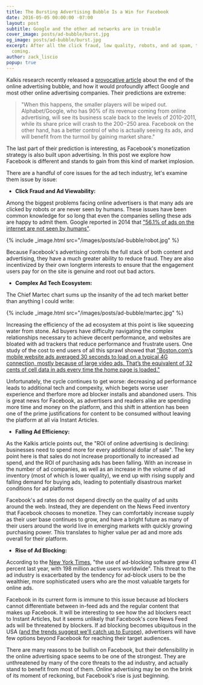 ```yaml
---
title: The Bursting Advertising Bubble Is a Win for Facebook
date: 2016-05-05 00:00:00 -07:00
layout: post
subtitle: Google and the other ad networks are in trouble
cover_image: posts/ad-bubble/burst.jpg
og_image: posts/ad-bubble/burst.jpg
excerpt: After all the click fraud, low quality, robots, and ad spam, there's a reckoning
  coming.
author: zack_liscio
popup: true
---
```


Kalkis research recently released a [provocative article](https://kalkis-research.com/google-end-of-the-online-advertising-bubble) about the end of the online advertising bubble, and how it would profoundly affect Google and most other online advertising companies. Their predictions are extreme:  

> "When this happens, the smaller players will be wiped out. Alphabet/Google, who has 90% of its revenue coming from online advertising, will see its business scale back to the levels of 2010-2011, while its share price will crash to the $200-$250 area. Facebook on the other hand, has a better control of who is actually seeing its ads, and will benefit from the turmoil by gaining market share." 

The last part of their prediction is interesting, as Facebook's monetization strategy is also built upon advertising. In this post we explore how Facebook is different and stands to gain from this kind of market implosion. 

There are a handful of core issues for the ad tech industry, let's examine them issue by issue:

* **Click Fraud and Ad Viewability:**

Among the biggest problems facing online advertisers is that many ads are clicked by robots or are never seen by humans. These issues have been common knowledge for so long that even the companies selling these ads are happy to admit them. Google reported in 2014 that ["56.1% of ads on the internet are not seen by humans"](http://adage.com/article/digital/56-digital-ads-served-google/296062/). 

{% include _image.html src="/images/posts/ad-bubble/robot.jpg" %}  

Because Facebook's advertising controls the full stack of both content and advertising, they have a much greater ability to reduce fraud. They are also incentivized by their own longterm interests to ensure that the engagement users pay for on the site is genuine and root out bad actors.

* **Complex Ad Tech Ecosystem:**
  
The Chief Martec chart sums up the insanity of the ad tech market better than anything I could write: 

{% include _image.html src="/images/posts/ad-bubble/martec.jpg" %}

Increasing the efficiency of the ad ecosystem at this point is like squeezing water from stone. Ad buyers have difficulty navigating the complex relationships necessary to achieve decent performance, and websites are bloated with ad trackers that reduce performance and frustrate users. One study of the cost to end users of all this sprawl showed that ["Boston.com’s mobile website ads averaged 30 seconds to load on a typical 4G connection, mostly because of large video ads. That’s the equivalent of 32 cents of cell data in ads every time the home page is loaded."](http://www.nytimes.com/interactive/2015/10/01/business/cost-of-mobile-ads.html) 

Unfortunately, the cycle continues to get worse: decreasing ad performance leads to additional tech and compexity, which begets worse user experience and therfore more ad blocker installs and abandoned users. This is great news for Facebook, as advertisers and readers alike are spending more time and money on the platform, and this shift in attention has been one of the prime justifications for content to be consumed without leaving the platform at all via Instant Articles.

* **Falling Ad Efficiency:**
  
As the Kalkis article points out, the "ROI of online advertising is declining: businesses need to spend more for every additional dollar of sale". The key point here is that sales do not increase proportionally to increased ad spend, and the ROI of purchasing ads has been falling. With an increase in the number of ad companies, as well as an increase in the volume of ad inventory (most of which is lower quality), we end up with rising supply and falling demand for buying ads, leading to potentially disastrous market conditions for ad platforms

Facebook's ad rates do not depend directly on the quality of ad units around the web. Instead, they are dependent on the News Feed inventory that Facebook chooses to monetize. They can comfortably increase supply as their user base continues to grow, and have a bright future as many of their users around the world live in emerging markets with quickly growing purchasing power. This translates to higher value per ad and more ads overall for their platform.

* **Rise of Ad Blocking:**

According to the [New York Times](http://www.nytimes.com/2016/02/21/opinion/sunday/the-ad-blocking-wars.html), "the use of ad-blocking software grew 41 percent last year, with 198 million active users worldwide". This threat to the ad industry is exacerbated by the tendency for ad-block users to be the wealthier, more sophisticated users who are the most valuable targets for online ads. 

Facebook in its current form is immune to this issue because ad blockers cannot differentiate between in-feed ads and the regular content that makes up Facebook. It will be interesting to see how the ad blockers react to Instant Articles, but it seems unlikely that Facebook's core News Feed ads will be threatened by blockers. If ad blocking becomes ubiquitous in the USA ([and the trends suggest we'll catch up to Europe](http://www.emarketer.com/Article/Internet-Users-US-Block-Ads-Less-than-Western-Europe/1013041)), advertisers will have few options beyond Facebook for reaching their target audiences.

There are many reasons to be bullish on Facebook, but their defensibility in the online advertising space seems to be one of the strongest. They are unthreatened by many of the core threats to the ad industry, and actually stand to benefit from most of them. Online advertising may be on the brink of its moment of reckoning, but Facebook's rise is just beginning.